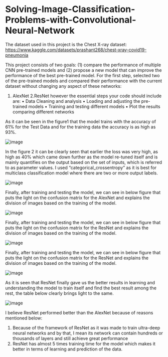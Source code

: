 # Solving-Image-Classification-Problems-with-Convolutional-Neural-Network

The dataset used in this project is the Chest X-ray dataset: https://www.kaggle.com/datasets/prashant268/chest-xray-covid19-pneumonia

This project consists of two goals: (1) compare the performance of multiple CNN pre-trained models  and (2) propose a new model that can improve the performance of the best pre-trained model. For the first step, selected two of the pre-trained models and compared their performance with the current dataset without changing any aspect of these networks:
1. AlexNet
2.ResNet
however the essential steps your code should include are:
• Data Cleaning and analysis
• Loading and adjusting the pre-trained models
• Training and testing different models
• Plot the results comparing different networks

As it can be seen in the figure1 that the model trains with the accuracy of 61% for the Test Data and for the training data the accuracy is as high as 93%.

![image](https://user-images.githubusercontent.com/99655823/172712231-99249b14-64b9-4a68-a205-fc4c563fb559.png)

In the figure 2 it can be clearly seen that earlier the loss was very high, as high as 40% which came down further as the model re-tuned itself and is mainly quantifies on the output based on the set of inputs, which is referred to as parameter values. I used “categorical_crossentropy” as it is best for multiclass classification model where there are two or more output labels.

![image](https://user-images.githubusercontent.com/99655823/172712326-b2526f9f-a079-40ac-b6e1-fd46b7916fb5.png)

Finally, after training and testing the model, we can see in below figure that puts the light on the confusion matrix for the AlexNet and explains the division of images based on the training of the model.

![image](https://user-images.githubusercontent.com/99655823/172712440-327c4fb0-0a51-4231-babe-779dcc261163.png)

Finally, after training and testing the model, we can see in below figure that puts the light on the confusion matrix for the ResNet and explains the division of images based on the training of the model.

![image](https://user-images.githubusercontent.com/99655823/172712672-a9a29532-2c5e-42a6-89dc-e7a70b5fbb93.png)

Finally, after training and testing the model, we can see in below figure that puts the light on the confusion matrix for the ResNet and explains the division of images based on the training of the model.

![image](https://user-images.githubusercontent.com/99655823/172712770-ee7f39ea-d5bd-4fcb-b242-a94d23115a02.png)



As it is seen that ResNet finally gave us the better results in learning and understanding the model to train itself and find the best result among the rest, the table below clearly brings light to the same.

![image](https://user-images.githubusercontent.com/99655823/172712020-67123419-504b-480d-a6e5-cd13b9dc6481.png)


I believe ResNet performed better than the AlexNet because of reasons mentioned below:
1. Because of the framework of ResNet as it was made to train ultra-deep neural networks and by that, I mean its network can contain hundreds or thousands of layers and still achieve great performance
2. ResNet has almost 5 times training time for the model which makes it better in terms of learning and prediction of the data.
